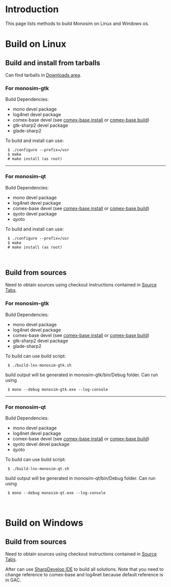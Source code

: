 # Introduction #

This page lists methods to build Monosim on Linux and Windows os.

# Build on Linux #

## Build and install from tarballs ##

Can find tarballs in [Downloads area](http://code.google.com/p/monosim/downloads/list).

### For monosim-gtk ###

Build Dependencies:
  * mono devel package
  * log4net devel package
  * comex-base devel (see [comex-base install](http://code.google.com/p/comex-project/Wiki/Install_Comex) or [comex-base build](http://code.google.com/p/comex-project/Wiki/Build_Comex))
  * gtk-sharp2 devel package
  * glade-sharp2

To build and install can use:
```
 $ ./configure --prefix=/usr
 $ make
 # make install (as root)
```

---


### For monosim-qt ###

Build Dependencies:
  * mono devel package
  * log4net devel package
  * comex-base devel (see [comex-base install](http://code.google.com/p/comex-project/Wiki/Install_Comex) or [comex-base build](http://code.google.com/p/comex-project/Wiki/Build_Comex))
  * qyoto devel package
  * qyoto

To build and install can use:
```
 $ ./configure --prefix=/usr
 $ make
 # make install (as root)
```

<br />


## Build from sources ##
Need to obtain sources using checkout instructions contained in [Source Tabs](http://code.google.com/p/monosim/source/checkout).

### For monosim-gtk ###

Build Dependencies:
  * mono devel package
  * log4net devel package
  * comex-base devel (see [comex-base install](http://code.google.com/p/comex-project/Wiki/Install_Comex) or [comex-base build](http://code.google.com/p/comex-project/Wiki/Build_Comex))
  * gtk-sharp2 devel package
  * glade-sharp2

To build can use build script:
```
 $ ./build-lnx-monosim-gtk.sh
```
build output will be generated in monosim-gtk/bin/Debug folder. Can run using
```
 $ mono --debug monosim-gtk.exe --log-console
```

---


### For monosim-qt ###

Build Dependencies:
  * mono devel package
  * log4net devel package
  * comex-base devel (see [comex-base install](http://code.google.com/p/comex-project/Wiki/Install_Comex) or [comex-base build](http://code.google.com/p/comex-project/Wiki/Build_Comex))
  * qyoto devel devel package
  * qyoto

To build can use build script:
```
 $ ./build-lnx-monosim-qt.sh
```
build output will be generated in monosim-qt/bin/Debug folder. Can run using
```
 $ mono --debug monosim-qt.exe --log-console
```

<br />


# Build on Windows #

## Build from sources ##
Need to obtain sources using checkout instructions contained in [Source Tabs](http://code.google.com/p/monosim/source/checkout).


After can use [SharpDevelop IDE](http://sharpdevelop.net/opensource/sd/) to build all solutions. Note that you need to change reference to comex-base and log4net because default reference is in GAC.